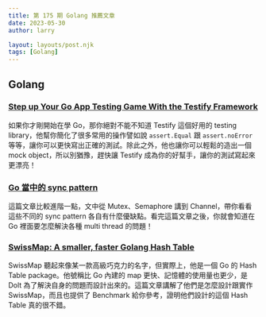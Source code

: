 ```yaml
---
title: 第 175 期 Golang 推薦文章
date: 2023-05-30
author: larry

layout: layouts/post.njk
tags: [Golang]
---
```


## Golang

### [Step up Your Go App Testing Game With the Testify Framework](https://semaphoreci.com/blog/testify-go)

如果你才剛開始在學 Go，那你絕對不能不知道 Testify 這個好用的 testing library，他幫你簡化了很多常用的操作譬如說 `assert.Equal` 跟 `assert.noError` 等等，讓你可以更快寫出正確的測試。除此之外，他也讓你可以輕鬆的造出一個 mock object，所以別猶豫，趕快讓 Testify 成為你的好幫手，讓你的測試寫起來更漂亮！

### [Go 當中的 sync pattern](https://code-pilot.me/synchronization-patterns-in-go)

這篇文章比較進階一點，文中從 Mutex、Semaphore 講到 Channel，帶你看看這些不同的 sync pattern 各自有什麼優缺點。看完這篇文章之後，你就會知道在 Go 裡面要怎麼解決各種 multi thread 的問題！

### [SwissMap: A smaller, faster Golang Hash Table](https://www.dolthub.com/blog/2023-03-28-swiss-map/)

SwissMap 聽起來像某一款高級巧克力的名字，但實際上，他是一個 Go 的 Hash Table package。他號稱比 Go 內建的 map 更快、記憶體的使用量也更少，是 Dolt 為了解決自身的問題而設計出來的。這篇文章講解了他們是怎麼設計跟實作 SwissMap，而且也提供了 Benchmark 給你參考，證明他們設計的這個 Hash Table 真的很不錯。
